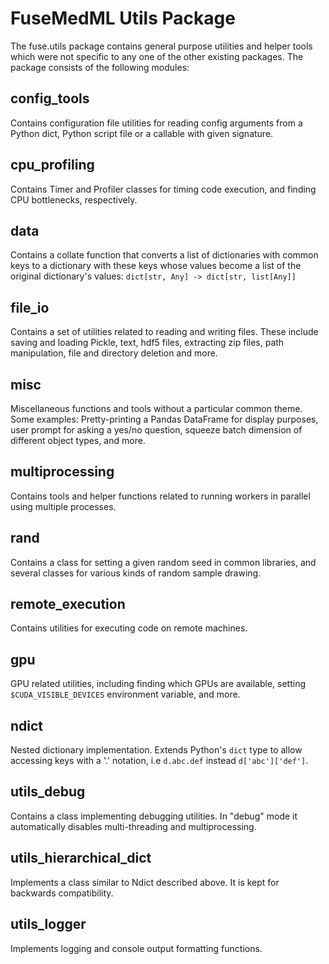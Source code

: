 # FuseMedML Utils Package

The fuse.utils package contains general purpose utilities and helper tools which were not specific to any one of the other existing packages.
The package consists of the following modules:

## config_tools
Contains configuration file utilities for reading config arguments from a Python dict, Python script file or a callable with given signature.

## cpu_profiling
Contains Timer and Profiler classes for timing code execution, and finding CPU bottlenecks, respectively.

## data
Contains a collate function that converts a list of dictionaries with common keys to a dictionary with these keys whose values become a list of the original dictionary's values:
```dict[str, Any] -> dict[str, list[Any]]``` 

## file_io
Contains a set of utilities related to reading and writing files. These include saving and loading Pickle, text, hdf5 files, extracting zip files, path manipulation, file and directory deletion and more.

## misc
Miscellaneous functions and tools without a particular common theme. Some examples: Pretty-printing a Pandas DataFrame for display purposes, user prompt for asking a yes/no question, squeeze batch dimension of different object types, and more.

## multiprocessing
Contains tools and helper functions related to running workers in parallel using multiple processes.

## rand
Contains a class for setting a given random seed in common libraries, and several classes for various kinds of random sample drawing.

## remote_execution
Contains utilities for executing code on remote machines.

## gpu
GPU related utilities, including finding which GPUs are available, setting `$CUDA_VISIBLE_DEVICES` environment variable, and more.

## ndict
Nested dictionary implementation. Extends Python's `dict` type to allow accessing keys with a '.' notation, i.e `d.abc.def` instead `d['abc']['def']`.

## utils_debug
Contains a class implementing debugging utilities. In "debug" mode it automatically disables multi-threading and multiprocessing. 

## utils_hierarchical_dict
Implements a class similar to Ndict described above. It is kept for backwards compatibility.

## utils_logger
Implements logging and console output formatting functions.